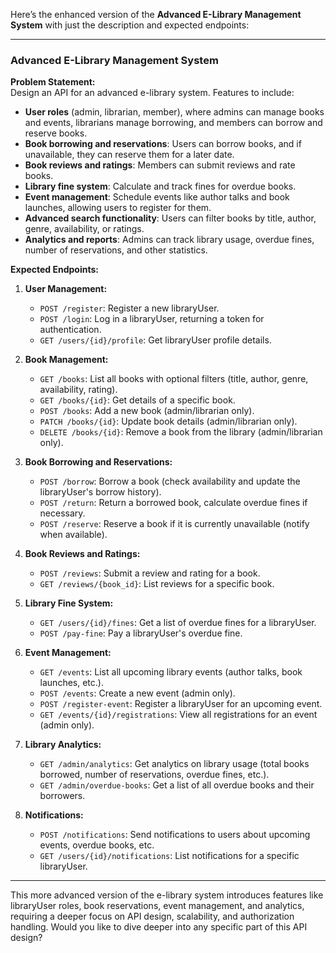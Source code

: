Here’s the enhanced version of the **Advanced E-Library Management System** with just the description and expected endpoints:

---

### **Advanced E-Library Management System**

**Problem Statement:**  
Design an API for an advanced e-library system. Features to include:

- **User roles** (admin, librarian, member), where admins can manage books and events, librarians manage borrowing, and members can borrow and reserve books.
- **Book borrowing and reservations**: Users can borrow books, and if unavailable, they can reserve them for a later date.
- **Book reviews and ratings**: Members can submit reviews and rate books.
- **Library fine system**: Calculate and track fines for overdue books.
- **Event management**: Schedule events like author talks and book launches, allowing users to register for them.
- **Advanced search functionality**: Users can filter books by title, author, genre, availability, or ratings.
- **Analytics and reports**: Admins can track library usage, overdue fines, number of reservations, and other statistics.

**Expected Endpoints:**

1. **User Management:**

    - `POST /register`: Register a new libraryUser.
    - `POST /login`: Log in a libraryUser, returning a token for authentication.
    - `GET /users/{id}/profile`: Get libraryUser profile details.
2. **Book Management:**

    - `GET /books`: List all books with optional filters (title, author, genre, availability, rating).
    - `GET /books/{id}`: Get details of a specific book.
    - `POST /books`: Add a new book (admin/librarian only).
    - `PATCH /books/{id}`: Update book details (admin/librarian only).
    - `DELETE /books/{id}`: Remove a book from the library (admin/librarian only).
3. **Book Borrowing and Reservations:**

    - `POST /borrow`: Borrow a book (check availability and update the libraryUser's borrow history).
    - `POST /return`: Return a borrowed book, calculate overdue fines if necessary.
    - `POST /reserve`: Reserve a book if it is currently unavailable (notify when available).
4. **Book Reviews and Ratings:**

    - `POST /reviews`: Submit a review and rating for a book.
    - `GET /reviews/{book_id}`: List reviews for a specific book.
5. **Library Fine System:**

    - `GET /users/{id}/fines`: Get a list of overdue fines for a libraryUser.
    - `POST /pay-fine`: Pay a libraryUser's overdue fine.
6. **Event Management:**

    - `GET /events`: List all upcoming library events (author talks, book launches, etc.).
    - `POST /events`: Create a new event (admin only).
    - `POST /register-event`: Register a libraryUser for an upcoming event.
    - `GET /events/{id}/registrations`: View all registrations for an event (admin only).
7. **Library Analytics:**

    - `GET /admin/analytics`: Get analytics on library usage (total books borrowed, number of reservations, overdue fines, etc.).
    - `GET /admin/overdue-books`: Get a list of all overdue books and their borrowers.
8. **Notifications:**

    - `POST /notifications`: Send notifications to users about upcoming events, overdue books, etc.
    - `GET /users/{id}/notifications`: List notifications for a specific libraryUser.

---

This more advanced version of the e-library system introduces features like libraryUser roles, book reservations, event management, and analytics, requiring a deeper focus on API design, scalability, and authorization handling. Would you like to dive deeper into any specific part of this API design?
